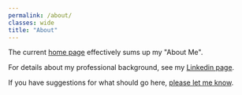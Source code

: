 ```yaml
---
permalink: /about/
classes: wide
title: "About"
---
```


The current <a href="https://danielrdowns.github.io/website/">home page</a> effectively sums up my "About Me".

For details about my professional background, see my <a href="https://www.linkedin.com/in/danielrdowns/">Linkedin page</a>.

If you have suggestions for what should go here, <a href="https://danielrdowns.github.io/website/contact/">please let me know</a>.



